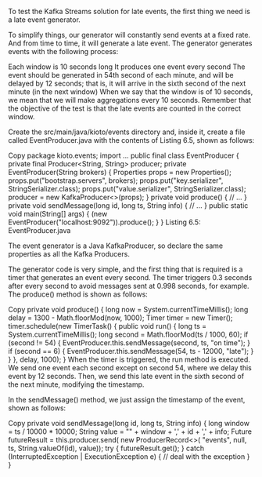 To test the Kafka Streams solution for late events, the first thing we need is a late event generator.

To simplify things, our generator will constantly send events at a fixed rate. And from time to time, it will generate a late event. The generator generates events with the following process:

Each window is 10 seconds long
It produces one event every second
The event should be generated in 54th second of each minute, and will be delayed by 12 seconds; that is, it will arrive in the sixth second of the next minute (in the next window)
When we say that the window is of 10 seconds, we mean that we will make aggregations every 10 seconds. Remember that the objective of the test is that the late events are counted in the correct window.

Create the src/main/java/kioto/events directory and, inside it, create a file called EventProducer.java with the contents of Listing 6.5, shown as follows:

Copy
package kioto.events;
import ...
public final class EventProducer {
  private final Producer<String, String> producer;
  private EventProducer(String brokers) {
    Properties props = new Properties();
    props.put("bootstrap.servers", brokers);
    props.put("key.serializer", StringSerializer.class);
    props.put("value.serializer", StringSerializer.class);
    producer = new KafkaProducer<>(props);
  }
  private void produce() {
    // ...
  }
  private void sendMessage(long id, long ts, String info) {
    // ...
  }
  public static void main(String[] args) {
    (new EventProducer("localhost:9092")).produce();
  }
}
Listing 6.5: EventProducer.java

The event generator is a Java KafkaProducer, so declare the same properties as all the Kafka Producers.

The generator code is very simple, and the first thing that is required is a timer that generates an event every second. The timer triggers 0.3 seconds after every second to avoid messages sent at 0.998 seconds, for example. The produce() method is shown as follows:

Copy
private void produce() {
  long now = System.currentTimeMillis();
  long delay = 1300 - Math.floorMod(now, 1000);
  Timer timer = new Timer();
  timer.schedule(new TimerTask() {
    public void run() {
      long ts = System.currentTimeMillis();
      long second = Math.floorMod(ts / 1000, 60);
      if (second != 54) {
        EventProducer.this.sendMessage(second, ts, "on time");
      }
      if (second == 6) {
        EventProducer.this.sendMessage(54, ts - 12000, "late");
      }
    }
  }, delay, 1000);
}
When the timer is triggered, the run method is executed. We send one event each second except on second 54, where we delay this event by 12 seconds. Then, we send this late event in the sixth second of the next minute, modifying the timestamp.

In the sendMessage() method, we just assign the timestamp of the event, shown as follows:

Copy
private void sendMessage(long id, long ts, String info) {
  long window = ts / 10000 * 10000;
  String value = "" + window + ',' + id + ',' + info;
  Future futureResult = this.producer.send(
     new ProducerRecord<>(
          "events", null, ts, String.valueOf(id), value));
  try {
    futureResult.get();
  } catch (InterruptedException | ExecutionException e) {
    // deal with the exception
  }
}